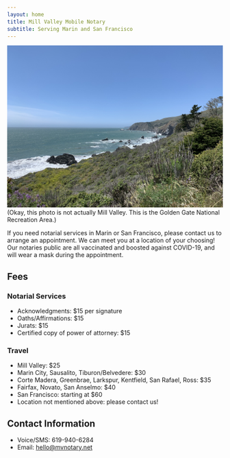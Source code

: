 ```yaml
---
layout: home
title: Mill Valley Mobile Notary
subtitle: Serving Marin and San Francisco
---
```

![ocean](assets/img/ocean.jpeg)
(Okay, this photo is not actually Mill Valley. This is the Golden Gate National Recreation Area.)

If you need notarial services in Marin or San Francisco, please contact us to arrange an appointment. We can meet you at a location of your choosing! Our notaries public are all vaccinated and boosted against COVID-19, and will wear a mask during the appointment.

## Fees
### Notarial Services
- Acknowledgments: $15 per signature
- Oaths/Affirmations: $15
- Jurats: $15
- Certified copy of power of attorney: $15

### Travel
- Mill Valley: $25
- Marin City, Sausalito, Tiburon/Belvedere: $30
- Corte Madera, Greenbrae, Larkspur, Kentfield, San Rafael, Ross: $35
- Fairfax, Novato, San Anselmo: $40
- San Francisco: starting at $60
- Location not mentioned above: please contact us!

## Contact Information
- Voice/SMS: 619-940-6284
- Email: hello@mvnotary.net
